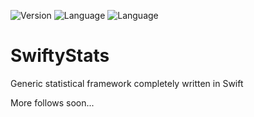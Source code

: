 ![Version](https://img.shields.io/badge/version-0.0.1-green.svg) ![Language](https://img.shields.io/badge/language-Swift_3-blue.svg) ![Language](https://img.shields.io/badge/platform-macos-red.svg)
# SwiftyStats
Generic statistical framework completely written in Swift

More follows soon...

